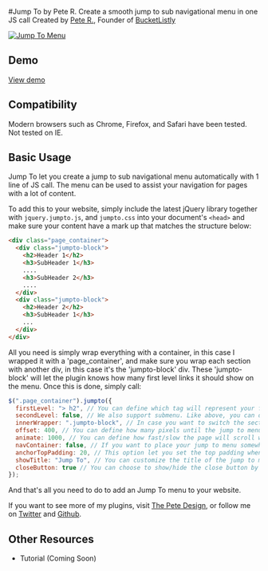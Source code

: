 #Jump To by Pete R.
Create a smooth jump to sub navigational menu in one JS call
Created by [Pete R.](http://www.thepetedesign.com), Founder of [BucketListly](http://www.bucketlistly.com)

[![Jump To Menu](http://www.thepetedesign.com/images/jumpto_image.png "Jump To Menu")](http://www.thepetedesign.com/demos/jumpto_demo.html)

## Demo
[View demo](http://www.thepetedesign.com/demos/jumpto_demo.html)

## Compatibility
Modern browsers such as Chrome, Firefox, and Safari have been tested. Not tested on IE.

## Basic Usage
Jump To let you create a jump to sub navigational menu automatically with 1 line of JS call. The menu can be used to assist your navigation for pages with a lot of content.

To add this to your website, simply include the latest jQuery library together with `jquery.jumpto.js`, and `jumpto.css` into your document's `<head>` and make sure your content have a mark up that matches the structure below:

````html
<div class="page_container">
  <div class="jumpto-block">
    <h2>Header 1</h2>
    <h3>SubHeader 1</h3>
    ....
    <h3>SubHeader 2</h3>
    ....
  </div>
  <div class="jumpto-block">  
    <h2>Header 2</h2>
    <h3>SubHeader 1</h3>
    ...
  </div>
</div>
````
All you need is simply wrap everything with a container, in this case I wrapped it with a 'page_container', and make sure you wrap each section with another div, in this case it's the 'jumpto-block' div. These 'jumpto-block' will let the plugin knows how many first level links it should show on the menu. Once this is done, simply call:
 
````javascript
$(".page_container").jumpto({
  firstLevel: "> h2", // You can define which tag will represent your first level header. The default value is the <h2> tag. Any <h2> tag will automatically be used as a first level link in the menu.
  secondLevel: false, // We also support submenu. Like above, you can define the selector for the second level header to be used in the submenu. Default is false.
  innerWrapper: ".jumpto-block", // In case you want to switch the section wrapper class name to something else
  offset: 400, // You can define how many pixels until the jump to menu starts to follow you on scroll. Default is 400 pixels.
  animate: 1000, // You can define how fast/slow the page will scroll when the jump to menu is clicked. Set to false to turn off animation.
  navContainer: false, // If you want to place your jump to menu somewhere else, simply add a selector to your predefined jump to menu container here. The default is false and it will automatically be generated.
  anchorTopPadding: 20, // This option let you set the top padding when the jump to menu is clicked. This will let you control the space between your header and the top of the page. Default is 20 pixels.
  showTitle: "Jump To", // You can customize the title of the jump to menu here. Set to false if you want to hide the title
  closeButton: true // You can choose to show/hide the close button by toggling this to true/false respectively
});
````

And that's all you need to do to add an Jump To menu to your website.

If you want to see more of my plugins, visit [The Pete Design](http://www.thepetedesign.com/#design), or follow me on [Twitter](http://www.twitter.com/peachananr) and [Github](http://www.github.com/peachananr).

## Other Resources
- Tutorial (Coming Soon)